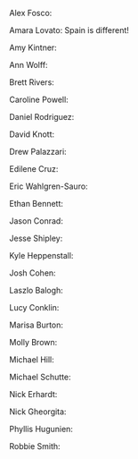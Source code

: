 Alex Fosco: 

Amara Lovato: Spain is different!

Amy Kintner:

Ann Wolff: 

Brett Rivers:

Caroline Powell:

Daniel Rodriguez:

David Knott:

Drew Palazzari:

Edilene Cruz:

Eric Wahlgren-Sauro: 

Ethan Bennett:

Jason Conrad:

Jesse Shipley:

Kyle Heppenstall:

Josh Cohen:

Laszlo Balogh:

Lucy Conklin:

Marisa Burton:

Molly Brown:

Michael Hill:

Michael Schutte:

Nick Erhardt:

Nick Gheorgita:

Phyllis Hugunien:

Robbie Smith:

